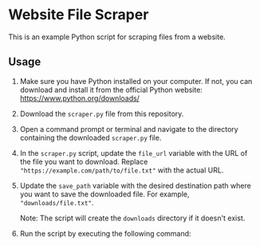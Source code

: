 # Website File Scraper

This is an example Python script for scraping files from a website.

## Usage

1. Make sure you have Python installed on your computer. If not, you can download and install it from the official Python website: https://www.python.org/downloads/

2. Download the `scraper.py` file from this repository.

3. Open a command prompt or terminal and navigate to the directory containing the downloaded `scraper.py` file.

4. In the `scraper.py` script, update the `file_url` variable with the URL of the file you want to download. Replace `"https://example.com/path/to/file.txt"` with the actual URL.

5. Update the `save_path` variable with the desired destination path where you want to save the downloaded file. For example, `"downloads/file.txt"`.

   Note: The script will create the `downloads` directory if it doesn't exist.

6. Run the script by executing the following command:

